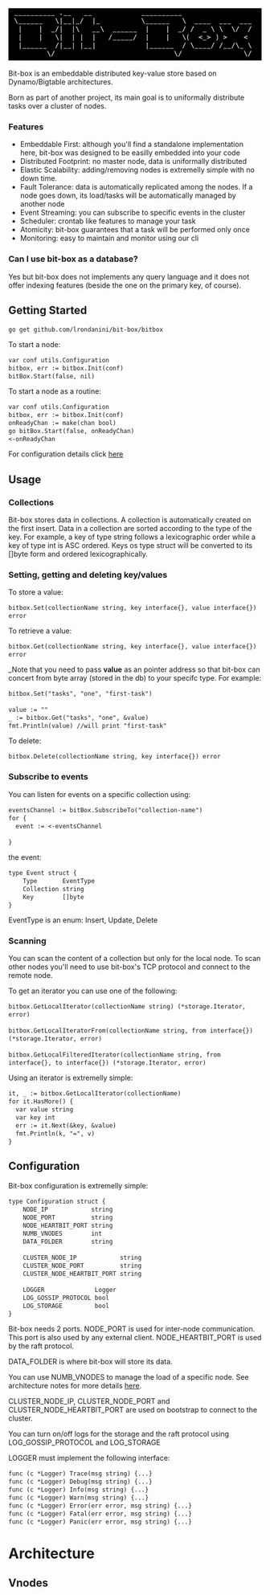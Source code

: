 
<img src="graffitiLogo.png" alt="bit-box" width="600"/>


Bit-box is an embeddable distributed key-value store based on Dynamo/Bigtable architectures.

Born as part of another project, its main goal is to uniformally distribute tasks over a cluster of nodes.

### Features

- Embeddable First: although you'll find a standalone implementation here, bit-box was designed to be easilly embedded into your code   
- Distributed Footprint: no master node, data is uniformally distributed
- Elastic Scalability: adding/removing nodes is extremelly simple with no down time. 
- Fault Tolerance: data is automatically replicated among the nodes. If a node goes down, its load/tasks will be automatically managed by another node
- Event Streaming: you can subscribe to specific events in the cluster
- Scheduler: crontab like features to manage your task
- Atomicity: bit-box guarantees that a task will be performed only once 
- Monitoring: easy to maintain and monitor using our cli

### Can I use bit-box as a database?

Yes but bit-box does not implements any query language and it does not offer indexing features (beside the one on the primary key, of course). 

## Getting Started

```
go get github.com/lrondanini/bit-box/bitbox
```

To start a node:

```
var conf utils.Configuration
bitbox, err := bitbox.Init(conf)
bitBox.Start(false, nil)
```

To start a node as a routine:

```
var conf utils.Configuration
bitbox, err := bitbox.Init(conf)
onReadyChan := make(chan bool)
go bitBox.Start(false, onReadyChan)
<-onReadyChan
```

For configuration details click [here](#configuration)


## Usage

### Collections

Bit-box stores data in collections. A collection is automatically created on the first insert. Data in a collection are sorted according to the type of the key. For example, a key of type string follows a lexicographic order while a
key of type int is ASC ordered. Keys os type struct will be converted to its []byte form and ordered lexicographically.
### Setting, getting and deleting key/values

To store a value:

```
bitbox.Set(collectionName string, key interface{}, value interface{}) error
```

To retrieve a value:

```
bitbox.Get(collectionName string, key interface{}, value interface{}) error
```

_Note that you need to pass **value** as an pointer address so that bit-box can concert from byte array (stored in the db) to your specifc type. For example:

```
bitbox.Set("tasks", "one", "first-task") 

value := ""
_ := bitbox.Get("tasks", "one", &value)
fmt.Println(value) //will print "first-task"
```

To delete:

```
bitbox.Delete(collectionName string, key interface{}) error
```

### Subscribe to events

You can listen for events on a specific collection using:

```
eventsChannel := bitBox.SubscribeTo("collection-name")
for {
  event := <-eventsChannel

}
```

the event:

```
type Event struct {
	Type       EventType
	Collection string
	Key        []byte
}
```

EventType is an enum: Insert, Update, Delete


### Scanning

You can scan the content of a collection but only for the local node. To scan other nodes you'll need to use bit-box's TCP protocol and connect to the remote node.

To get an iterator you can use one of the following:

```
bitbox.GetLocalIterator(collectionName string) (*storage.Iterator, error) 

bitbox.GetLocalIteratorFrom(collectionName string, from interface{}) (*storage.Iterator, error)

bitbox.GetLocalFilteredIterator(collectionName string, from interface{}, to interface{}) (*storage.Iterator, error)
```

Using an iterator is extremelly simple:

```
it, _ := bitbox.GetLocalIterator(collectionName) 
for it.HasMore() {
  var value string
  var key int
  err := it.Next(&key, &value)
  fmt.Println(k, "=", v)
}
```

## Configuration <a name="configuration"></a>

Bit-box configuration is extremelly simple:

```
type Configuration struct {
	NODE_IP            string
	NODE_PORT          string
	NODE_HEARTBIT_PORT string
	NUMB_VNODES        int
	DATA_FOLDER        string

	CLUSTER_NODE_IP            string
	CLUSTER_NODE_PORT          string
	CLUSTER_NODE_HEARTBIT_PORT string

	LOGGER              Logger
	LOG_GOSSIP_PROTOCOL bool
	LOG_STORAGE         bool
}
```

Bit-box needs 2 ports. NODE_PORT is used for inter-node communication. This port is also used by any external client. NODE_HEARTBIT_PORT is used by the raft protocol.

DATA_FOLDER is where bit-box will store its data.

You can use NUMB_VNODES to manage the load of a specific node. See architecture notes for more details [here](#v-nodes).

CLUSTER_NODE_IP, CLUSTER_NODE_PORT and CLUSTER_NODE_HEARTBIT_PORT are used on bootstrap to connect to the cluster.

You can turn on/off logs for the storage and the raft protocol using LOG_GOSSIP_PROTOCOL and LOG_STORAGE

LOGGER must implement the following interface:

```
func (c *Logger) Trace(msg string) {...}
func (c *Logger) Debug(msg string) {...}
func (c *Logger) Info(msg string) {...}
func (c *Logger) Warn(msg string) {...}
func (c *Logger) Error(err error, msg string) {...}
func (c *Logger) Fatal(err error, msg string) {...}
func (c *Logger) Panic(err error, msg string) {...}
```

# Architecture

## <a name="v-nodes"></a> Vnodes

<!-- 
<-onReadyChan
ev := bitBox.SubscribeTo("dogs")
fmt.Println("Subscribed to dogs")
for {
  e := <-ev
  fmt.Println(e.ToString())
}
-->